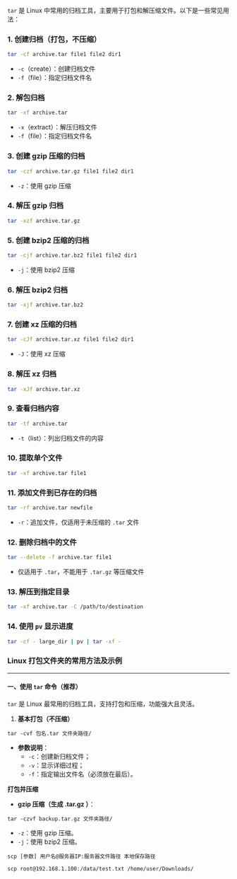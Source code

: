 `tar` 是 Linux 中常用的归档工具，主要用于打包和解压缩文件。以下是一些常见用法：

### 1. **创建归档（打包，不压缩）**

```bash
tar -cf archive.tar file1 file2 dir1
```

- `-c`（create）：创建归档文件
- `-f`（file）：指定归档文件名

### 2. **解包归档**

```bash
tar -xf archive.tar
```

- `-x`（extract）：解压归档文件
- `-f`（file）：指定归档文件名

### 3. **创建 gzip 压缩的归档**

```bash
tar -czf archive.tar.gz file1 file2 dir1
```

- `-z`：使用 gzip 压缩

### 4. **解压 gzip 归档**

```bash
tar -xzf archive.tar.gz
```

### 5. **创建 bzip2 压缩的归档**

```bash
tar -cjf archive.tar.bz2 file1 file2 dir1
```

- `-j`：使用 bzip2 压缩

### 6. **解压 bzip2 归档**

```bash
tar -xjf archive.tar.bz2
```

### 7. **创建 xz 压缩的归档**

```bash
tar -cJf archive.tar.xz file1 file2 dir1
```

- `-J`：使用 xz 压缩

### 8. **解压 xz 归档**

```bash
tar -xJf archive.tar.xz
```

### 9. **查看归档内容**

```bash
tar -tf archive.tar
```

- `-t`（list）：列出归档文件的内容

### 10. **提取单个文件**

```bash
tar -xf archive.tar file1
```

### 11. **添加文件到已存在的归档**

```bash
tar -rf archive.tar newfile
```

- `-r`：追加文件，仅适用于未压缩的 `.tar` 文件

### 12. **删除归档中的文件**

```bash
tar --delete -f archive.tar file1
```

- 仅适用于 `.tar`，不能用于 `.tar.gz` 等压缩文件

### 13. **解压到指定目录**

```bash
tar -xf archive.tar -C /path/to/destination
```

### 14. **使用 `pv` 显示进度**

```bash
tar -cf - large_dir | pv | tar -xf -
```

### Linux 打包文件夹的常用方法及示例

---

#### 一、**使用 `tar` 命令（推荐）**

`tar` 是 Linux 最常用的归档工具，支持打包和压缩，功能强大且灵活。

1. **基本打包（不压缩）**
```
tar -cvf 包名.tar 文件夹路径/
```
- **参数说明**：
    - `-c`：创建新归档文件；
    - `-v`：显示详细过程；
    - `-f`：指定输出文件名（必须放在最后）。


**打包并压缩**

- **gzip 压缩（生成 .tar.gz ）**：
```
tar -czvf backup.tar.gz 文件夹路径/
```
- `-z`：使用 gzip 压缩。
- `-j`：使用 bzip2 压缩。

```
scp [参数] 用户名@服务器IP:服务器文件路径 本地保存路径
```

```
scp root@192.168.1.100:/data/test.txt /home/user/Downloads/
```
